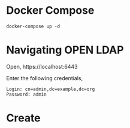 # Docker Compose
```
docker-compose up -d
```

# Navigating OPEN LDAP
Open, https://localhost:6443

Enter the following credentials,
```
Login: cn=admin,dc=example,dc=org
Password: admin
```

# Create 
